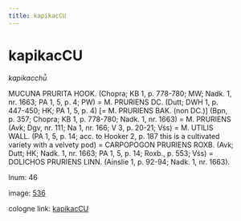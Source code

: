 ```yaml
---
title: kapikacCU
---
```


# kapikacCU

<i>kapikacchū̆</i>  <div n="P" /><bot>MUCUNA PRURITA HOOK.</bot> (Chopra; KB 1, p. 778-780; MW; Nadk. 1, <div n="lb" />nr. 1663; PA 1, 5, p. 4; PW) = <bot>M. PRURIENS DC.</bot> (Dutt; DWH 1, p. <div n="lb" />447-450; HK; PA 1, 5, p. 4) [= <bot>M. PRURIENS BAK.</bot> (non <bot>DC.</bot>)] (Bpn, <div n="lb" />p. 357; Chopra; KB 1, p. 778-780; Nadk. 1, nr. 1663) = <bot>M. PRURIENS</bot> <div n="lb" />(Avk; Dgv, nr. 111; Na 1, nr. 166; V 3, p. 20-21; Vśs) = <bot>M. UTILIS <div n="lb" />WALL.</bot> (PA 1, 5, p. 14; acc. to Hooker 2, p. 187 this is a cultivated <div n="lb" />variety with a velvety pod) = <bot>CARPOPOGON PRURIENS ROXB.</bot> (Avk; <div n="lb" />Dutt; HK; Nadk. 1, nr. 1663; PA 1, 5, p. 14; Roxb., p. 553; Vśs) = <div n="lb" /><bot>DOLICHOS PRURIENS LINN.</bot> (Ainslie 1, p. 92-94; Nadk. 1, nr. 1663).

lnum: 46

image: [536](https://www.sanskrit-lexicon.uni-koeln.de/scans/csl-apidev/servepdf.php?dict=snp&page=536)

cologne link: [kapikacCU](https://sanskrit-lexicon.uni-koeln.de/scans/csl-apidev/getword.php?dict=snp&key=kapikacCU)

